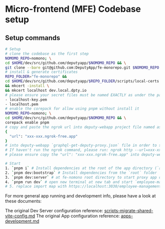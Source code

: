 # Micro-frontend (MFE) Codebase setup

## Setup commands

```bash
# Setup
# clone the codebase as the first step
NOMOMO_REPO=nomono; \
cd $HOME/dev/src/github.com/deputyapp/$NOMOMO_REPO && \
git clone --bare git@github.com:DeputyApp/fe-monorepo.git $NOMOMO_REPO
# install & generate certificates
REPO_FOLDER="fe-monorepo" &&
cd $HOME/dev/src/github.com/deputyapp/$REPO_FOLDER/scripts/local-certs \
&& mkcert -install \
&& mkcert localhost dev.local.dpty.io
# please ensure your secret files must be named EXACTLY as under the path: 
- localhost-key.pem
- localhost.pem
# enable the corepack for allow using pnpm without install it
NOMOMO_REPO=nomono; \
cd $HOME/dev/src/github.com/deputyapp/$NOMOMO_REPO && \
corepack enable pnpm
# copy and paste the ngrok url into deputy-webapp project file named as `graphql-get-deputy-proxy.json` eg: 
{
  "url": "xxx-xxx.ngrok-free.app"
}
# into deputy-webapp `graphql-get-deputy-proxy.json` file in order to start the fe-nomono app
# If haven't run the ngrok command, please run: ngrok http --url=xxx-xxx-xxx.ngrok-free.app 8888 # (eg: ngrok http --url=internally-quick-boxer.ngrok-free.app 
# please ensure copy the "url": "xxx-xxx.ngrok-free.app" into deputy-webapp project

# Start
1. `pnpm i` # Install dependencies at the root of the app directory (`apps/employee-management`)
2. `pnpm dev:bootstrap` # Install dependencies from the `root` folder
3. `pnpm dev:server` # at fe-nomono root directory to start proxy app dev server
4. `pnpm run dev` # open new terminal at new tab and start `employee-management` app by usual
# 5. replace import map with https://localhost:3030/employee-management/main inside the `Import Map Overrides` UI and click employee-management module
```

For more general app running and development info, please have a look at these documents:

The original Dev Server configuration reference: [scripts-migrate-shared-vite-config.md](https://github.com/DeputyApp/fe-monorepo/blob/main/_docs/scripts/scripts-migrate-shared-vite-config.md)
The original App configuration reference: [apps-development.md](https://github.com/DeputyApp/fe-monorepo/blob/main/_docs/apps/apps-development.md)
